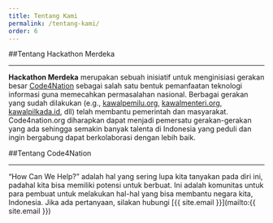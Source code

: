 ```yaml
---
title: Tentang Kami
permalink: /tentang-kami/
order: 6
---
```


##Tentang Hackathon Merdeka
- - -
**Hackathon Merdeka** merupakan sebuah inisiatif untuk menginisiasi gerakan besar [Code4Nation](http://code4nation.id) sebagai salah satu bentuk pemanfaatan teknologi informasi guna memecahkan permasalahan nasional. Berbagai gerakan yang sudah dilakukan (e.g., [kawalpemilu.org](http://kawalpemilu.org), [kawalmenteri.org](http://kawalmenteri.org), [kawalpilkada.id](https://www.kawalpilkada.id), dll) telah membantu pemerintah dan masyarakat. Code4nation.org diharapkan dapat menjadi pemersatu gerakan-gerakan yang ada sehingga semakin banyak talenta di Indonesia yang peduli dan ingin bergabung dapat berkolaborasi dengan lebih baik.

##Tentang Code4Nation
- - -
“How Can We Help?” adalah hal yang sering lupa kita tanyakan pada diri ini, padahal kita bisa memiliki potensi untuk berbuat. Ini adalah komunitas untuk para pembuat untuk melakukan hal-hal yang bisa membantu negara kita, Indonesia.
Jika ada pertanyaan, silakan hubungi [{{ site.email }}](mailto:{{ site.email }})
